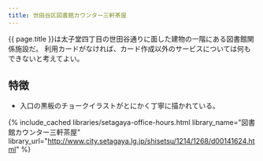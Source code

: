 ```yaml
---
title: 世田谷区図書館カウンター三軒茶屋
---
```


{{ page.title }}は太子堂四丁目の世田谷通りに面した建物の一階にある図書館関係施設だ。
利用カードがなければ、カード作成以外のサービスについては何もできないと考えてよい。

## 特徴

* 入口の黒板のチョークイラストがとにかく丁寧に描かれている。

{% include_cached libraries/setagaya-office-hours.html
    library_name="図書館カウンター三軒茶屋"
    library_url="http://www.city.setagaya.lg.jp/shisetsu/1214/1268/d00141624.html" %}
